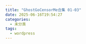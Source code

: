 ```yaml
---
title: "GhostGoCensorMe合集 01-03"
date: 2025-06-16T19:54:27
categories:
  - 未分类
tags:
  - wordpress
---
```





